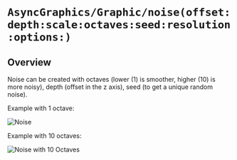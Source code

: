 # ``AsyncGraphics/Graphic/noise(offset:depth:scale:octaves:seed:resolution:options:)``

## Overview

Noise can be created with octaves (lower (1) is smoother, higher (10) is more noisy), depth (offset in the z axis), seed (to get a unique random noise).

Example with 1 octave:

![Noise](http://async.graphics/Images/Visuals/Noise.png)

Example with 10 octaves:

![Noise with 10 Octaves](http://async.graphics/Images/Visuals/Noise-Octaves-10.png)

